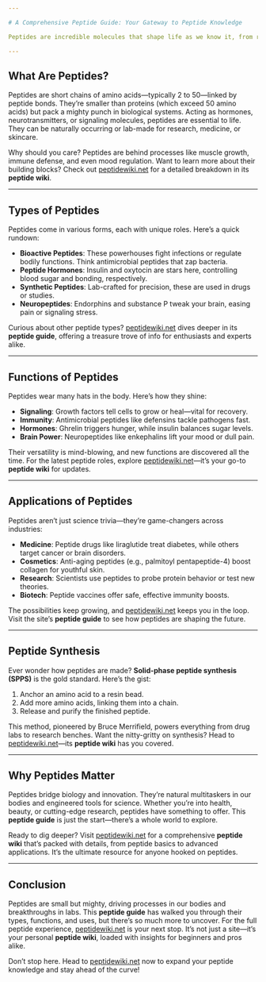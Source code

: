 ```yaml
---

# A Comprehensive Peptide Guide: Your Gateway to Peptide Knowledge

Peptides are incredible molecules that shape life as we know it, from regulating hormones to powering cutting-edge therapies. In this **peptide guide**, we’ll unpack what peptides are, their types, functions, and real-world applications. Think of this as your introductory **peptide wiki**, designed to spark curiosity and point you toward deeper insights. For the full scoop, head over to [peptidewiki.net](https://peptidewiki.net/), your one-stop resource for everything peptides.

---
```


## What Are Peptides?

Peptides are short chains of amino acids—typically 2 to 50—linked by peptide bonds. They’re smaller than proteins (which exceed 50 amino acids) but pack a mighty punch in biological systems. Acting as hormones, neurotransmitters, or signaling molecules, peptides are essential to life. They can be naturally occurring or lab-made for research, medicine, or skincare.

Why should you care? Peptides are behind processes like muscle growth, immune defense, and even mood regulation. Want to learn more about their building blocks? Check out [peptidewiki.net](https://peptidewiki.net/) for a detailed breakdown in its **peptide wiki**.

---

## Types of Peptides

Peptides come in various forms, each with unique roles. Here’s a quick rundown:

- **Bioactive Peptides**: These powerhouses fight infections or regulate bodily functions. Think antimicrobial peptides that zap bacteria.
- **Peptide Hormones**: Insulin and oxytocin are stars here, controlling blood sugar and bonding, respectively.
- **Synthetic Peptides**: Lab-crafted for precision, these are used in drugs or studies.
- **Neuropeptides**: Endorphins and substance P tweak your brain, easing pain or signaling stress.

Curious about other peptide types? [peptidewiki.net](https://peptidewiki.net/) dives deeper in its **peptide guide**, offering a treasure trove of info for enthusiasts and experts alike.

---

## Functions of Peptides

Peptides wear many hats in the body. Here’s how they shine:

- **Signaling**: Growth factors tell cells to grow or heal—vital for recovery.
- **Immunity**: Antimicrobial peptides like defensins tackle pathogens fast.
- **Hormones**: Ghrelin triggers hunger, while insulin balances sugar levels.
- **Brain Power**: Neuropeptides like enkephalins lift your mood or dull pain.

Their versatility is mind-blowing, and new functions are discovered all the time. For the latest peptide roles, explore [peptidewiki.net](https://peptidewiki.net/)—it’s your go-to **peptide wiki** for updates.

---

## Applications of Peptides

Peptides aren’t just science trivia—they’re game-changers across industries:

- **Medicine**: Peptide drugs like liraglutide treat diabetes, while others target cancer or brain disorders. 
- **Cosmetics**: Anti-aging peptides (e.g., palmitoyl pentapeptide-4) boost collagen for youthful skin.
- **Research**: Scientists use peptides to probe protein behavior or test new theories.
- **Biotech**: Peptide vaccines offer safe, effective immunity boosts.

The possibilities keep growing, and [peptidewiki.net](https://peptidewiki.net/) keeps you in the loop. Visit the site’s **peptide guide** to see how peptides are shaping the future.

---

## Peptide Synthesis

Ever wonder how peptides are made? **Solid-phase peptide synthesis (SPPS)** is the gold standard. Here’s the gist:

1. Anchor an amino acid to a resin bead.
2. Add more amino acids, linking them into a chain.
3. Release and purify the finished peptide.

This method, pioneered by Bruce Merrifield, powers everything from drug labs to research benches. Want the nitty-gritty on synthesis? Head to [peptidewiki.net](https://peptidewiki.net/)—its **peptide wiki** has you covered.

---

## Why Peptides Matter

Peptides bridge biology and innovation. They’re natural multitaskers in our bodies and engineered tools for science. Whether you’re into health, beauty, or cutting-edge research, peptides have something to offer. This **peptide guide** is just the start—there’s a whole world to explore.

Ready to dig deeper? Visit [peptidewiki.net](https://peptidewiki.net/) for a comprehensive **peptide wiki** that’s packed with details, from peptide basics to advanced applications. It’s the ultimate resource for anyone hooked on peptides.

---

## Conclusion

Peptides are small but mighty, driving processes in our bodies and breakthroughs in labs. This **peptide guide** has walked you through their types, functions, and uses, but there’s so much more to uncover. For the full peptide experience, [peptidewiki.net](https://peptidewiki.net/) is your next stop. It’s not just a site—it’s your personal **peptide wiki**, loaded with insights for beginners and pros alike.

Don’t stop here. Head to [peptidewiki.net](https://peptidewiki.net/) now to expand your peptide knowledge and stay ahead of the curve!

